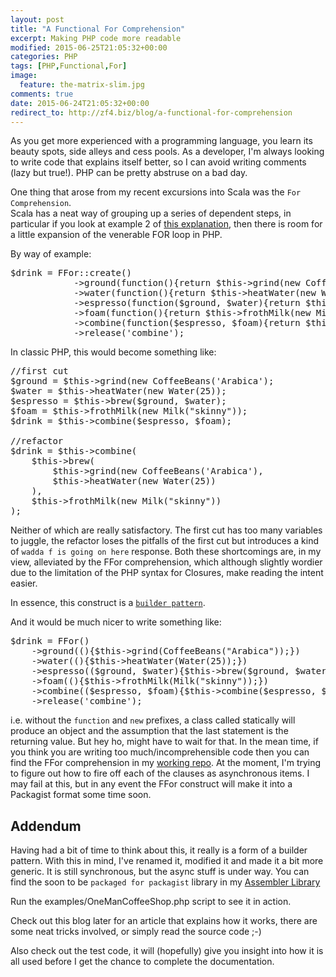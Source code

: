 ```yaml
---
layout: post
title: "A Functional For Comprehension"
excerpt: Making PHP code more readable
modified: 2015-06-25T21:05:32+00:00
categories: PHP
tags: [PHP,Functional,For]
image:
  feature: the-matrix-slim.jpg
comments: true
date: 2015-06-24T21:05:32+00:00
redirect_to: http://zf4.biz/blog/a-functional-for-comprehension
---
```


As you get more experienced with a programming language, you learn its beauty spots,
side alleys and cess pools.  As a developer, I'm always looking to write code that
explains itself better, so I can avoid writing comments (lazy but true!). 
PHP can be pretty abstruse on a bad day.

One thing that arose from my recent excursions into Scala was the `For Comprehension`.  
Scala has a neat way of grouping up a series of dependent steps, in particular
if you look at example 2 of [this explanation](http://docs.scala-lang.org/tutorials/FAQ/yield.html), 
then there is room for a little expansion of the venerable FOR loop in PHP.

By way of example:

<pre>
$drink = FFor::create()
            ->ground(function(){return $this->grind(new CoffeeBeans("Arabica"));})
            ->water(function(){return $this->heatWater(new Water(25));})
            ->espresso(function($ground, $water){return $this->brew($ground, $water);})
            ->foam(function(){return $this->frothMilk(new Milk("skinny"));})
            ->combine(function($espresso, $foam){return $this->combine($espresso, $foam);})
            ->release('combine');
</pre>


In classic PHP, this would become something like:

<pre>
//first cut
$ground = $this->grind(new CoffeeBeans('Arabica');
$water = $this->heatWater(new Water(25));
$espresso = $this->brew($ground, $water);
$foam = $this->frothMilk(new Milk("skinny"));
$drink = $this->combine($espresso, $foam);

//refactor
$drink = $this->combine(
    $this->brew(
        $this->grind(new CoffeeBeans('Arabica'),
        $this->heatWater(new Water(25))
    ),
    $this->frothMilk(new Milk("skinny"))
);
</pre>

Neither of which are really satisfactory. The first cut has too many variables
to juggle, the refactor loses the pitfalls of the first cut but introduces a kind
of `wadda f is going on here` response.  Both these shortcomings are, in my view,
alleviated by the FFor comprehension, which although slightly wordier due to the
limitation of the PHP syntax for Closures, make reading the intent easier.

In essence, this construct is a [`builder pattern`](https://github.com/chippyash/Builder-Pattern).

And it would be much nicer to write something like:

<pre>
$drink = FFor()
    ->ground((){$this->grind(CoffeeBeans("Arabica"));})
    ->water((){$this->heatWater(Water(25));})
    ->espresso(($ground, $water){$this->brew($ground, $water);})
    ->foam((){$this->frothMilk(Milk("skinny"));})
    ->combine(($espresso, $foam){$this->combine($espresso, $foam);})
    ->release('combine');
</pre>

i.e. without the `function` and `new` prefixes, a class called statically will produce an
object and the assumption that the last statement
is the returning value.  But hey ho, might have to wait for that.  In the mean
time, if you think you are writing too much/incomprehensible code then you can
find the FFor comprehension in my [working repo](https://github.com/chippyash/working/blob/master/src/chippyash/Funclang/FFor.php).
At the moment, I'm trying to figure out how to fire off each of the clauses as 
asynchronous items.  I may fail  at this, but in any event the FFor construct 
will make it into a Packagist format some time soon.

## Addendum

Having had a bit of time to think about this, it really is a form of a builder pattern.
With this in mind, I've renamed it, modified it and made it a bit more generic.
It is still synchronous, but the async stuff is under way.  You can find the soon
to be `packaged for packagist` library in my [Assembler Library](https://github.com/chippyash/Assembly-Builder) 

Run the examples/OneManCoffeeShop.php script to see it in action.

Check out this blog later for an article that explains how it works, there are some
neat tricks involved, or simply read the source code ;-)

Also check out the test code, it will (hopefully) give you insight into how it is
all used before I get the chance to complete the documentation.

